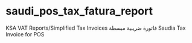 # saudi_pos_tax_fatura_report

KSA VAT Reports/Simplified Tax Invoices فاتورة ضريبية مبسطة
Saudia Tax Invoice for POS
